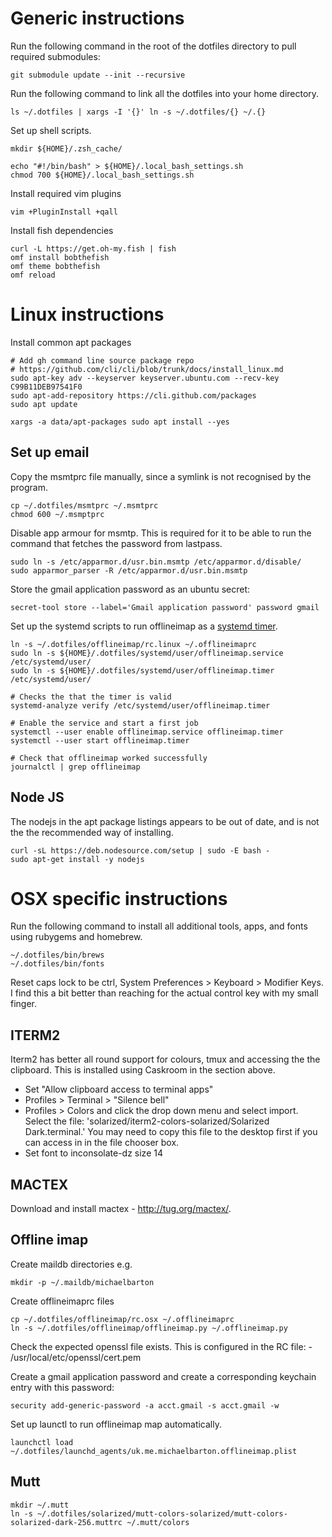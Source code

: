 # Generic instructions

Run the following command in the root of the dotfiles directory to pull
required submodules:

    git submodule update --init --recursive

Run the following command to link all the dotfiles into your home directory.

    ls ~/.dotfiles | xargs -I '{}' ln -s ~/.dotfiles/{} ~/.{}

Set up shell scripts.

    mkdir ${HOME}/.zsh_cache/

    echo "#!/bin/bash" > ${HOME}/.local_bash_settings.sh
    chmod 700 ${HOME}/.local_bash_settings.sh

Install required vim plugins

    vim +PluginInstall +qall

Install fish dependencies

    curl -L https://get.oh-my.fish | fish
    omf install bobthefish
    omf theme bobthefish
    omf reload

# Linux instructions

Install common apt packages

    # Add gh command line source package repo
    # https://github.com/cli/cli/blob/trunk/docs/install_linux.md
    sudo apt-key adv --keyserver keyserver.ubuntu.com --recv-key C99B11DEB97541F0
    sudo apt-add-repository https://cli.github.com/packages
    sudo apt update

    xargs -a data/apt-packages sudo apt install --yes

## Set up email

Copy the msmtprc file manually, since a symlink is not recognised by the
program.

    cp ~/.dotfiles/msmtprc ~/.msmtprc
    chmod 600 ~/.msmptprc

Disable app armour for msmtp. This is required for it to be able to run the
command that fetches the password from lastpass.

    sudo ln -s /etc/apparmor.d/usr.bin.msmtp /etc/apparmor.d/disable/
    sudo apparmor_parser -R /etc/apparmor.d/usr.bin.msmtp

Store the gmail application password as an ubuntu secret:

    secret-tool store --label='Gmail application password' password gmail

Set up the systemd scripts to run offlineimap as a [systemd timer][].

    ln -s ~/.dotfiles/offlineimap/rc.linux ~/.offlineimaprc
    sudo ln -s ${HOME}/.dotfiles/systemd/user/offlineimap.service /etc/systemd/user/
    sudo ln -s ${HOME}/.dotfiles/systemd/user/offlineimap.timer /etc/systemd/user/

    # Checks the that the timer is valid
    systemd-analyze verify /etc/systemd/user/offlineimap.timer

    # Enable the service and start a first job
    systemctl --user enable offlineimap.service offlineimap.timer
    systemctl --user start offlineimap.timer

    # Check that offlineimap worked successfully
    journalctl | grep offlineimap

[systemd timer]: https://aishpant.dev/blog/mailing-lists/

## Node JS

The nodejs in the apt package listings appears to be out of date, and is not
the the recommended way of installing.

    curl -sL https://deb.nodesource.com/setup | sudo -E bash -
    sudo apt-get install -y nodejs

# OSX specific instructions

Run the following command to install all additional tools, apps, and fonts
using rubygems and homebrew.

    ~/.dotfiles/bin/brews
    ~/.dotfiles/bin/fonts

Reset caps lock to be ctrl, System Preferences > Keyboard > Modifier Keys. I
find this a bit better than reaching for the actual control key with my small
finger.

## ITERM2

Iterm2 has better all round support for colours, tmux and accessing the the clipboard. This is installed using Caskroom in the section above.

  * Set "Allow clipboard access to terminal apps"
  * Profiles > Terminal > "Silence bell"
  * Profiles > Colors and click the drop down menu and select import. Select
    the file: 'solarized/iterm2-colors-solarized/Solarized Dark.terminal.' You
    may need to copy this file to the desktop first if you can access in in the
    file chooser box.
  * Set font to inconsolate-dz size 14

## MACTEX

Download and install mactex - http://tug.org/mactex/.

## Offline imap

Create maildb directories e.g.

    mkdir -p ~/.maildb/michaelbarton

Create offlineimaprc files

    cp ~/.dotfiles/offlineimap/rc.osx ~/.offlineimaprc
    ln -s ~/.dotfiles/offlineimap/offlineimap.py ~/.offlineimap.py

Check the expected openssl file exists. This is configured in the RC file:
    - /usr/local/etc/openssl/cert.pem

Create a gmail application password and create a corresponding keychain entry with
this password:

    security add-generic-password -a acct.gmail -s acct.gmail -w

Set up launctl to run offlineimap map automatically.

    launchctl load ~/.dotfiles/launchd_agents/uk.me.michaelbarton.offlineimap.plist

## Mutt

    mkdir ~/.mutt
    ln -s ~/.dotfiles/solarized/mutt-colors-solarized/mutt-colors-solarized-dark-256.muttrc ~/.mutt/colors

